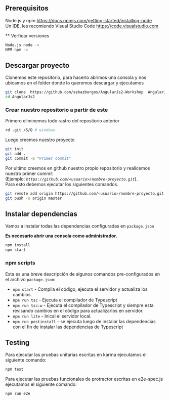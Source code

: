 ## Prerequisitos

Node.js y npm https://docs.npmjs.com/getting-started/installing-node <br />
Un IDE, les recomiendo Visual Studio Code https://code.visualstudio.com
 
** Verficar versiones
```bash
Node.js node -v
NPM npm -v
```

## Descargar proyecto

Clonemos este repositorio, para hacerlo abrimos una consola y nos ubicamos en el folder donde lo queremos descargar y ejecutamos
```bash
git clone  https://github.com/sebazburgos/AngularJs2-Workshop  AngularJs2
cd AngularJs2
```

### Crear nuestro repositorio a partir de este

Primero eliminemos todo rastro del repositorio anterior
```bash
rd .git /S/Q # windows
```
Luego creemos nuestro proyecto
```bash
git init
git add .
git commit -m "Primer commit"
```
Por ultimo creemos en github nuestro propio repositorio y realicemos nuestro primer commit <br />
(Ejemplo: *`https://github.com/<usuario>/nombre-proyecto.git`*). <br />
Para esto debemos ejecutar los siguientes comandos. <br />

```bash
git remote add origin https://github.com/<usuario>/nombre-proyecto.git
git push -u origin master
```

## Instalar dependencias

Vamos a instalar todas las dependencias configuradas en `package.json`

**Es necesario abrir una consola como administrador**.

```bash
npm install
npm start
```

### npm scripts

Esta es una breve descripción de algunos comandos pre-configurados en el archivo `package.json`:

* `npm start` - Compila el código, ejecuta el servidor y actualiza los cambios.
* `npm run tsc` - Ejecuta el compilador de Typescript
* `npm run tsc:w` - Ejecuta el compilador de Typescript y siempre esta revisando cambios en el código para actualizarlos en servidor.
* `npm run lite` - Inical el servidor local.
* `npm run postinstall` - se ejecuta luego de instalar las dependencias con el fin de instalar las dependencias de Typescript

## Testing

Para ejecutar las pruebas unitarias escritas en karma ejecutamos el siguiente comando:<br />
```bash
npm test
```
Para ejecutar las pruebas funcionales de protractor escritas en e2e-spec.js ejecutamos el siguiente comando:<br />
```bash
npm run e2e
```
